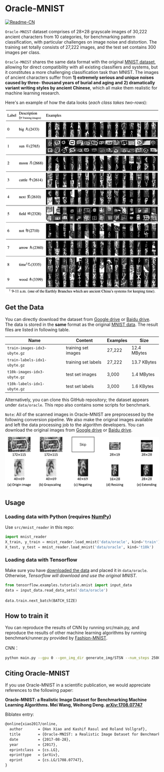 # Oracle-MNIST

[![Readme-CN](https://img.shields.io/badge/README-中文-green.svg)](README.zh-CN.md)

`Oracle-MNIST` dataset comprises of 28×28 grayscale images of 30,222 ancient characters from 10 categories, for benchmarking pattern classification, with particular challenges on image noise and distortion. The training set totally consists of 27,222 images, and the test set contains 300 images per class. 

`Oracle-MNIST` shares the same data format with the original [MNIST dataset](http://yann.lecun.com/exdb/mnist/), allowing for direct compatibility with all existing classifiers and systems, but it constitutes a more challenging classification task than MNIST. The images of ancient characters suffer from **1) extremely serious and unique noises caused by three- thousand years of burial and aging and 2) dramatically variant writing styles by ancient Chinese**, which all make them realistic for machine learning research. 

Here's an example of how the data looks (*each class takes two-rows*):
<div align=center>
<img src="https://raw.githubusercontent.com/wm-bupt/images/main/oracle-mnist.png" width="800">
</div>

## Get the Data

You can directly download the dataset from [Google drive](http://fashion-mnist.s3-website.eu-central-1.amazonaws.com/train-images-idx3-ubyte.gz) or [Baidu drive](http://fashion-mnist.s3-website.eu-central-1.amazonaws.com/train-images-idx3-ubyte.gz). The data is stored in the **same** format as the original [MNIST data](http://yann.lecun.com/exdb/mnist/). The result files are listed in following table.

| Name  | Content | Examples | Size |
| --- | --- |--- | --- |
| `train-images-idx3-ubyte.gz`  | training set images  | 27,222|12.4 MBytes |
| `train-labels-idx1-ubyte.gz`  | training set labels  |27,222|13.7 KBytes |
| `t10k-images-idx3-ubyte.gz`  | test set images  | 3,000|1.4 MBytes |
| `t10k-labels-idx1-ubyte.gz`  | test set labels  | 3,000| 1.6 KBytes |

Alternatively, you can clone this GitHub repository; the dataset appears under `data/oracle`. This repo also contains some scripts for benchmark.

`Note`: All of the scanned images in Oracle-MNIST are preprocessed by the following conversion pipeline. We also make the original images available and left the data processing job to the algorithm developers. You can download the original images from [Google drive](http://fashion-mnist.s3-website.eu-central-1.amazonaws.com/train-images-idx3-ubyte.gz) or [Baidu drive](http://fashion-mnist.s3-website.eu-central-1.amazonaws.com/train-images-idx3-ubyte.gz).
<div align=center>
<img src="https://raw.githubusercontent.com/wm-bupt/images/main/convert.png" width="700">
</div>

## Usage

### Loading data with Python (requires [NumPy](http://www.numpy.org/))

Use `src/mnist_reader` in this repo:
```python
import mnist_reader
X_train, y_train = mnist_reader.load_mnist('data/oracle', kind='train')
X_test, y_test = mnist_reader.load_mnist('data/oracle', kind='t10k')
```

### Loading data with Tensorflow
Make sure you have [downloaded the data](#get-the-data) and placed it in `data/oracle`. Otherwise, *Tensorflow will download and use the original MNIST.*

```python
from tensorflow.examples.tutorials.mnist import input_data
data = input_data.read_data_sets('data/oracle')

data.train.next_batch(BATCH_SIZE)
```

## How to train it

You can reproduce the results of CNN by running src/main.py, and reproduce the results of other machine learning algorithms by running benchmark/runner.py provided by [Fashion-MNIST](https://github.com/zalandoresearch/fashion-mnist/tree/master/benchmark).

CNN：
```bash
python main.py --gpu 0 --gen_img_dir generate_img/STSN --num_steps 250000 --batch_size 16
```

## Citing Oracle-MNIST
If you use Oracle-MNIST in a scientific publication, we would appreciate references to the following paper:

**Oracle-MNIST: a Realistic Image Dataset for Benchmarking Machine Learning Algorithms. Mei Wang, Weihong Deng. [arXiv:1708.07747](http://arxiv.org/abs/1708.07747)**

Biblatex entry:
```latex
@online{xiao2017/online,
  author       = {Han Xiao and Kashif Rasul and Roland Vollgraf},
  title        = {Oracle-MNIST: a Realistic Image Dataset for Benchmarking Machine Learning Algorithms},
  date         = {2017-08-28},
  year         = {2017},
  eprintclass  = {cs.LG},
  eprinttype   = {arXiv},
  eprint       = {cs.LG/1708.07747},
}
```
```
